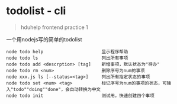 # todolist - cli
> hduhelp frontend practice 1

一个用nodejs写的简单的todolist

```
node todo help                      显示程序帮助
node todo ls                        列出所有事项
node todo add <descrption> [tag]    新增事项，默认状态为"待办"
node todo rm <num>                  删除序号为num的事项
node xxx.js ls [--status=<tag>]     列出所有指定状态的事项
node todo set <num> <tag>           标记序号为num的事项的状态，可输入"todo""doing""done"，会自动转换为中文
node todo init                      测试用，快速创建四个事项
```